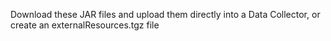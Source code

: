Download these JAR files and upload them directly into a Data Collector, or create an externalResources.tgz file
